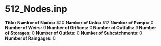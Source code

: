 # 512_Nodes.inp
**Title:** 
**Number of Nodes:** 520
**Number of Links:** 517
**Number of Pumps:** 0
**Number of Weirs:** 0
**Number of Orifices:** 0
**Number of Outfalls:** 3
**Number of Storages:** 0
**Number of Outlets:** 0
**Number of Subcatchments:** 0
**Number of Raingages:** 0
